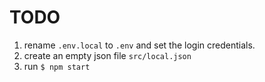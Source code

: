 # TODO
1. rename `.env.local` to `.env` and set the login credentials.
2. create an empty json file `src/local.json`
3. run `$ npm start`


